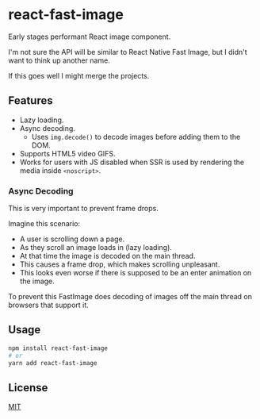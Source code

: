 # react-fast-image

Early stages performant React image component.

I'm not sure the API will be similar to React Native Fast Image, but I didn't want to think up another name.

If this goes well I might merge the projects.

## Features

-   Lazy loading.
-   Async decoding.
    -   Uses `img.decode()` to decode images before adding them to the DOM.
-   Supports HTML5 video GIFS.
-   Works for users with JS disabled when SSR is used by rendering the media inside `<noscript>`.

### Async Decoding

This is very important to prevent frame drops.

Imagine this scenario:

-   A user is scrolling down a page.
-   As they scroll an image loads in (lazy loading).
-   At that time the image is decoded on the main thread.
-   This causes a frame drop, which makes scrolling unpleasant.
-   This looks even worse if there is supposed to be an enter animation on the image.

To prevent this FastImage does decoding of images off the main thread on browsers that support it.

## Usage

```bash
npm install react-fast-image
# or
yarn add react-fast-image
```

## License

[MIT](LICENSE)
